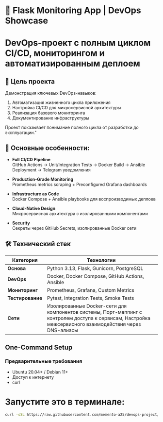 # 🚀 Flask Monitoring App | DevOps Showcase

# DevOps-проект с полным циклом CI/CD, мониторингом и автоматизированным деплоем

## 🎯 Цель проекта
Демонстрация ключевых DevOps-навыков:
1. Автоматизация жизненного цикла приложения
2. Настройка CI/CD для микросервисной архитектуры
3. Реализация базового мониторинга
4. Документирование инфраструктуры

Проект показывает понимание полного цикла от разработки до эксплуатации."


## 🌟 Основные особенности:

- **Full CI/CD Pipeline**  
  GitHub Actions → Unit/Integration Tests → Docker Build → Ansible Deployment → Telegram уведомления

- **Production-Grade Monitoring**  
  Prometheus metrics scraping + Preconfigured Grafana dashboards
  
- **Infrastructure as Code**  
  Docker Compose + Ansible playbooks для воспроизводимых деплоев
  
- **Cloud-Native Design**  
  Микросервисная архитектура с изолированными компонентами
  
- **Security**  
  Секреты через GitHub Secrets, изолированные Docker сети

## 🛠 Технический стек

| Категория       | Технологии                                                                 |
|-----------------|----------------------------------------------------------------------------|
| **Основа**      | Python 3.13, Flask, Gunicorn, PostgreSQL                                  |
| **DevOps**      | Docker, Docker Compose, GitHub Actions, Ansible                           |
| **Мониторинг**  | Prometheus, Grafana, Custom Metrics                                       |
| **Тестирование**| Pytest, Integration Tests, Smoke Tests                                    |
| **Сети**        | Изолированные Docker-сети для компонентов системы, Порт-маппинг с контролем доступа к сервисам, Настройка межсервисного взаимодействия через DNS-алиасы                    |




## One-Command Setup

### Предварительные требования
- Ubuntu 20.04+ / Debian 11+
- Доступ к интернету
- curl

# Запустите это в терминале:

```bash
curl -sSL https://raw.githubusercontent.com/memento-a25/devops-project/main/deploy.sh | bash

